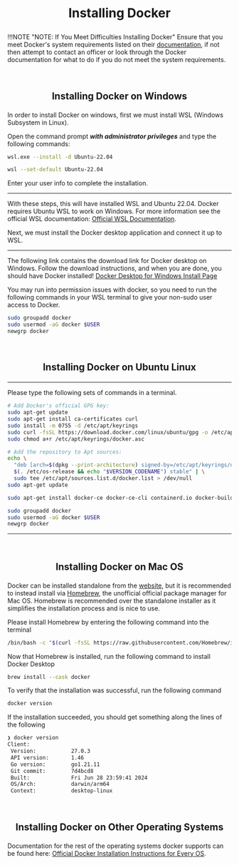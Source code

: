 # <p style="text-align: center"> Installing Docker </p>

!!!NOTE "NOTE: If You Meet Difficulties Installing Docker"
    Ensure that you meet Docker's system requirements listed on their [documentation](https://docs.docker.com/get-docker/), if not then attempt to contact an officer or look through the Docker documentation for what to do if you do not meet the system requirements.

<br>

## <p style="text-align: center"> **Installing Docker on Windows** </p>

In order to install Docker on windows, first we must install WSL (Windows Subsystem in Linux).

Open the command prompt ***with administrator privileges*** and type the following commands:

``` sh
wsl.exe --install -d Ubuntu-22.04
```

``` sh
wsl --set-default Ubuntu-22.04
```

Enter your user info to complete the installation.  

---------

With these steps, this will have installed WSL and Ubuntu 22.04. Docker requires Ubuntu WSL to work on Windows. For more information see the official WSL documentation: [Official WSL Documentation](https://learn.microsoft.com/en-us/windows/wsl/install).

Next, we must install the Docker desktop application and connect it up to WSL.  

---------

The following link contains the download link for Docker desktop on Windows. Follow the download instructions, and when you are done, you should have Docker installed!
[Docker Desktop for Windows Install Page](https://docs.docker.com/desktop/install/windows-install/)

You may run into permission issues with docker, so you need to run the following commands in your WSL terminal to give your non-sudo user access to Docker.

``` sh
sudo groupadd docker
sudo usermod -aG docker $USER
newgrp docker
```

<br> 

## <p style="text-align: center;"> **Installing Docker on Ubuntu Linux** </p>

------------------------------------------------------------------------

Please type the following sets of commands in a terminal.

``` sh
# Add Docker's official GPG key:
sudo apt-get update
sudo apt-get install ca-certificates curl
sudo install -m 0755 -d /etc/apt/keyrings
sudo curl -fsSL https://download.docker.com/linux/ubuntu/gpg -o /etc/apt/keyrings/docker.asc
sudo chmod a+r /etc/apt/keyrings/docker.asc
```

``` sh
# Add the repository to Apt sources:
echo \
  "deb [arch=$(dpkg --print-architecture) signed-by=/etc/apt/keyrings/docker.asc] https://download.docker.com/linux/ubuntu \
  $(. /etc/os-release && echo "$VERSION_CODENAME") stable" | \
  sudo tee /etc/apt/sources.list.d/docker.list > /dev/null
sudo apt-get update
```

``` sh
sudo apt-get install docker-ce docker-ce-cli containerd.io docker-buildx-plugin docker-compose-plugin
```

``` sh
sudo groupadd docker
sudo usermod -aG docker $USER
newgrp docker
```

------------------------------------------------------------------------

<br>

## <p style="text-align: center;"> **Installing Docker on Mac OS** </p>

Docker can be installed standalone from the [website](https://docs.docker.com/desktop/install/mac-install/), but it is recommended to instead install via [Homebrew](https://brew.sh/), the unofficial official package manager for Mac OS. Homebrew is recommended over the standalone installer as it simplifies the installation process and is nice to use.

Please install Homebrew by entering the following command into the terminal

``` sh
/bin/bash -c "$(curl -fsSL https://raw.githubusercontent.com/Homebrew/install/HEAD/install.sh)"
```

Now that Homebrew is installed, run the following command to install Docker Desktop

``` sh
brew install --cask docker
```

To verify that the installation was successful, run the following command

``` sh
docker version
```

If the installation succeeded, you should get something along the lines of the following

``` sh
❯ docker version
Client:
 Version:           27.0.3
 API version:       1.46
 Go version:        go1.21.11
 Git commit:        7d4bcd8
 Built:             Fri Jun 28 23:59:41 2024
 OS/Arch:           darwin/arm64
 Context:           desktop-linux
```

<br>  

## <p style="text-align: center;"> **Installing Docker on Other Operating Systems** </p>

Documentation for the rest of the operating systems docker supports can be found here: [Official Docker Installation Instructions for Every OS](https://docs.docker.com/engine/install/).
